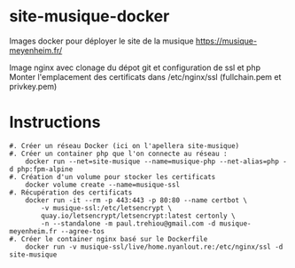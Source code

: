 # site-musique-docker
Images docker pour déployer le site de la musique https://musique-meyenheim.fr/

Image nginx avec clonage du dépot git et configuration de ssl et php
Monter l'emplacement des certificats dans /etc/nginx/ssl (fullchain.pem et privkey.pem)

# Instructions

    #. Créer un réseau Docker (ici on l'apellera site-musique)
    #. Créer un container php que l'on connecte au réseau :
        docker run --net=site-musique --name=musique-php --net-alias=php -d php:fpm-alpine
    #. Création d'un volume pour stocker les certificats
        docker volume create --name=musique-ssl
    #. Récupération des certificats
        docker run -it --rm -p 443:443 -p 80:80 --name certbot \
            -v musique-ssl:/etc/letsencrypt \
            quay.io/letsencrypt/letsencrypt:latest certonly \
            -n --standalone -m paul.trehiou@gmail.com -d musique-meyenheim.fr --agree-tos
    #. Créer le container nginx basé sur le Dockerfile
        docker run -v musique-ssl/live/home.nyanlout.re:/etc/nginx/ssl -d site-musique
